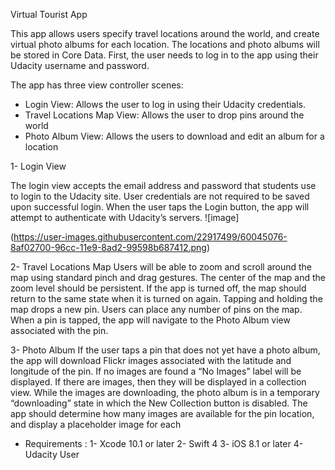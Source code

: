 Virtual Tourist App

This app allows users specify travel locations around the world, and create virtual photo albums for each location. The locations and photo albums will be stored in Core Data. First, the user needs to log in to the app using their Udacity username and password.

The app has three view controller scenes:

- Login View: Allows the user to log in using their Udacity credentials.
- Travel Locations Map View: Allows the user to drop pins around the world
- Photo Album View: Allows the users to download and edit an album for a location

1- Login View

The login view accepts the email address and password that students use to login to the Udacity site. User credentials are not required to be saved upon successful login.
When the user taps the Login button, the app will attempt to authenticate with Udacity’s servers.
![image]

(https://user-images.githubusercontent.com/22917499/60045076-8af02700-96cc-11e9-8ad2-99598b687412.png)

2- Travel Locations Map
Users will be able to zoom and scroll around the map using standard pinch and drag gestures.
The center of the map and the zoom level should be persistent. If the app is turned off, the map should return to the same state when it is turned on again.
Tapping and holding the map drops a new pin. Users can place any number of pins on the map.
When a pin is tapped, the app will navigate to the Photo Album view associated with the pin.

3- Photo Album
If the user taps a pin that does not yet have a photo album, the app will download Flickr images associated with the latitude and longitude of the pin.
If no images are found a “No Images” label will be displayed.
If there are images, then they will be displayed in a collection view.
While the images are downloading, the photo album is in a temporary “downloading” state in which the New Collection button is disabled. The app should determine how many images are available for the pin location, and display a placeholder image for each

- Requirements : 
1- Xcode 10.1 or later
2- Swift 4
3- iOS 8.1 or later
4- Udacity User
